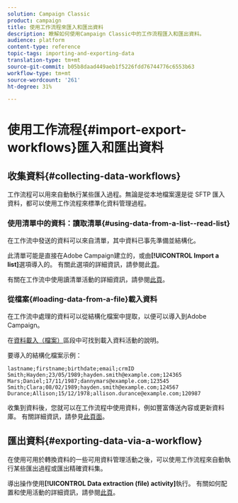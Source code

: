 ```yaml
---
solution: Campaign Classic
product: campaign
title: 使用工作流程來匯入和匯出資料
description: 瞭解如何使用Campaign Classic中的工作流程匯入和匯出資料。
audience: platform
content-type: reference
topic-tags: importing-and-exporting-data
translation-type: tm+mt
source-git-commit: b05b8daad449aeb1f5226fdd76744776c6553b63
workflow-type: tm+mt
source-wordcount: '261'
ht-degree: 31%

---
```



# 使用工作流程{#import-export-workflows}匯入和匯出資料

## 收集資料{#collecting-data-workflows}

工作流程可以用來自動執行某些匯入過程。無論是從本地檔案還是從 SFTP 匯入資料，都可以使用工作流程來標準化資料管理過程。

### 使用清單中的資料：讀取清單{#using-data-from-a-list--read-list}

在工作流中發送的資料可以來自清單，其中資料已事先準備並結構化。

此清單可能是直接在Adobe Campaign建立的，或由&#x200B;**[!UICONTROL Import a list]**&#x200B;選項導入的。 有關此選項的詳細資訊，請參閱此[頁](../../platform/using/about-generic-imports-exports.md)。

有關在工作流中使用讀清單活動的詳細資訊，請參閱[此頁](../../workflow/using/read-list.md)。

### 從檔案{#loading-data-from-a-file}載入資料

在工作流中處理的資料可以從結構化檔案中提取，以便可以導入到Adobe Campaign。

在[資料載入（檔案）](../../workflow/using/data-loading--file-.md)區段中可找到載入資料活動的說明。

要導入的結構化檔案示例：

```
lastname;firstname;birthdate;email;crmID
Smith;Hayden;23/05/1989;hayden.smith@example.com;124365
Mars;Daniel;17/11/1987;dannymars@example.com;123545
Smith;Clara;08/02/1989;hayden.smith@example.com;124567
Durance;Allison;15/12/1978;allison.durance@example.com;120987
```

收集到資料後，您就可以在工作流程中使用資料，例如豐富傳送內容或更新資料庫。 有關詳細資訊，請參見[此頁面](../../workflow/using/how-to-use-workflow-data.md)。

## 匯出資料{#exporting-data-via-a-workflow}

在使用可用於轉換資料的一些可用資料管理活動之後，可以使用工作流程來自動執行某些匯出過程或匯出精確資料集。

導出操作使用&#x200B;**[!UICONTROL Data extraction (file) activity]**&#x200B;執行。 有關如何配置和使用活動的詳細資訊，請參閱[此頁](../../workflow/using/extraction--file-.md)。
